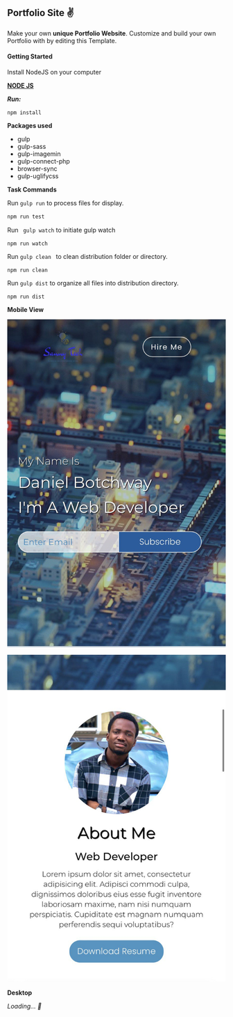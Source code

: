 ## **Portfolio Site ✌**

Make your own **unique Portfolio Website**. Customize and build your own Portfolio with by editing this Template.

#### **Getting Started**

Install NodeJS on your computer

[**NODE JS**](https://nodejs.org)

***Run:*** 

```shell
npm install
```



**Packages used**

- gulp
- gulp-sass
- gulp-imagemin
- gulp-connect-php
- browser-sync
- gulp-uglifycss

**Task Commands**

Run  ```gulp run``` to process files for display.

```sh 
npm run test
```

Run  ``` gulp watch``` to initiate gulp watch

```shell
npm run watch
```

Run ```gulp clean ``` to clean distribution folder or directory.

```shell
npm run clean
```

Run ```gulp dist``` to organize all files into distribution directory.

```shell
npm run dist
```



**Mobile View**

![page1](images/page1.jpg)

![page1](images/page2.jpg)



**Desktop**

*Loading… :rocket:*
